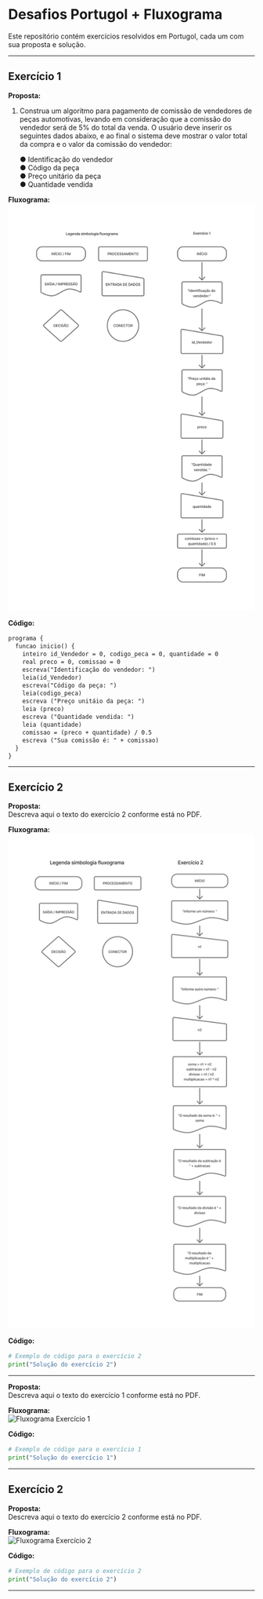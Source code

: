 # Desafios Portugol + Fluxograma

Este repositório contém exercícios resolvidos em Portugol, cada um com sua proposta e solução.

---

## Exercício 1

**Proposta:**  
 1. Construa um algoritmo para pagamento de comissão de vendedores de peças automotivas, 
levando em consideração que a comissão do vendedor será de 5% do total da venda. O usuário 
deve inserir os seguintes dados abaixo, e ao final o sistema deve mostrar o valor total da 
compra e o valor da comissão do vendedor:  

    ● Identificação do vendedor  
    ● Código da peça  
    ● Preço unitário da peça  
    ● Quantidade vendida 

**Fluxograma:**  
![Fluxograma Exercício 1](./exercicio-1/fluxograma_1.png)

**Código:**  
```portugol
programa {
  funcao inicio() {
    inteiro id_Vendedor = 0, codigo_peca = 0, quantidade = 0
    real preco = 0, comissao = 0
    escreva("Identificação do vendedor: ")
    leia(id_Vendedor)
    escreva("Código da peça: ")
    leia(codigo_peca)
    escreva ("Preço unitáio da peça: ")
    leia (preco)
    escreva ("Quantidade vendida: ")
    leia (quantidade)
    comissao = (preco + quantidade) / 0.5
    escreva ("Sua comissão é: " + comissao)
  }
}
```

---

## Exercício 2

**Proposta:**  
Descreva aqui o texto do exercício 2 conforme está no PDF.

**Fluxograma:**  
![Fluxograma Exercício 2](./exercicio-2/fluxograma_2.png)

**Código:**  
```python
# Exemplo de código para o exercício 2
print("Solução do exercício 2")
```

---

<!-- Repita a estrutura para os demais exercícios -->

**Proposta:**  
Descreva aqui o texto do exercício 1 conforme está no PDF.

**Fluxograma:**  
![Fluxograma Exercício 1](./imagens/fluxograma_exercicio1.png)

**Código:**  
```python
# Exemplo de código para o exercício 1
print("Solução do exercício 1")
```

---

## Exercício 2

**Proposta:**  
Descreva aqui o texto do exercício 2 conforme está no PDF.

**Fluxograma:**  
![Fluxograma Exercício 2](./imagens/fluxograma_exercicio2.png)

**Código:**  
```python
# Exemplo de código para o exercício 2
print("Solução do exercício 2")
```

---

<!-- Repita a estrutura para os demais exercícios -->
